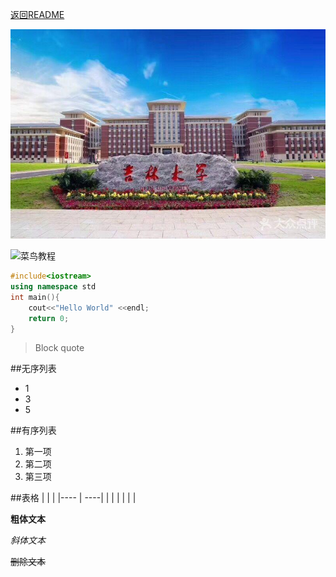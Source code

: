 [返回README](README.md)

![jlu](images/jlu.png)

![菜鸟教程](http://static.runoob.com/images/runoob-logo.png)
```C++
#include<iostream>
using namespace std
int main(){
    cout<<"Hello World" <<endl;
    return 0;
}
```
>
>Block quote

##无序列表
* 1
* 3
* 5

##有序列表
1. 第一项
2. 第二项
3. 第三项

##表格
|     |     |
|---- | ----|
|     |     |
|     |     |

**粗体文本**

*斜体文本*

~~删除文本~~
